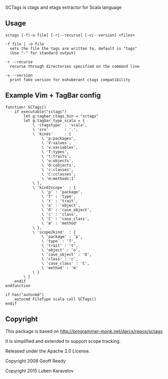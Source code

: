SCTags is ctags and etags extractor for Scala language

Usage
-----

```
sctags [-f|-o file] [-r|--recurse] [-v|--version] <files>

-f file | -o file
  sets the file the tags are written to, default is "tags"
  (Use "-" for standard output)

-r --recurse
  recurse through directories specified on the command line

-v --version
  print fake version for exhuberant ctags compatibility
```

Example Vim + TagBar config
---------------------------
```
function! SCTags()
    if executable("sctags")
        let g:tagbar_ctags_bin = "sctags"
        let g:tagbar_type_scala = {
            \ 'ctagstype' : 'scala',
            \ 'sro'       : '.',
            \ 'kinds'     : [
                \ 'p:packages',
                \ 'V:values',
                \ 'v:variables',
                \ 'T:types',
                \ 't:traits',
                \ 'o:objects',
                \ 'O:cobjects',
                \ 'c:classes',
                \ 'C:cclasses',
                \ 'm:methods:1'
            \ ],
            \ 'kind2scope'  : {
                \ 'p' : 'package',
                \ 'T' : 'type',
                \ 't' : 'trait',
                \ 'o' : 'object',
                \ 'O' : 'case_object',
                \ 'c' : 'class',
                \ 'C' : 'case_class',
                \ 'm' : 'method'
            \ },
            \ 'scope2kind'  : {
                \ 'package' : 'p',
                \ 'type' : 'T',
                \ 'trait' : 't',
                \ 'object' : 'o',
                \ 'case_object' : 'O',
                \ 'class' : 'c',
                \ 'case_class' : 'C',
                \ 'method' : 'm'
            \ }
        \ }
    endif
endfunction

if has("autocmd")
    autocmd FileType scala call SCTags()
endif
```

Copyright
----------

This package is based on http://programmer-monk.net/darcs/repos/sctags

It is simplified and extended to support scope tracking.

Released under the Apache 2.0 License.

Copyright 2008 Geoff Reedy 

Copyright 2015 Luben Karavelov
